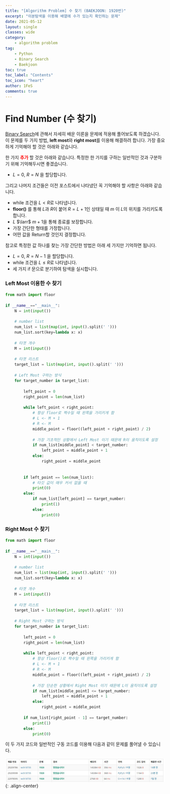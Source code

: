 ```yaml
---
title: "[Algorithm Problem] 수 찾기 (BAEKJOON: 1920번)"
excerpt: "이분탐색을 이용해 배열에 수가 있는지 확인하는 문제"
date: 2021-05-12
layout: single
classes: wide
category:
    - algorithm problem
tag:
    - Python
    - Binary Search
    - Baekjoon
toc: true
toc_label: "Contents"
toc_icon: "heart"
author: 1FeS
comments: true
---
```


# Find Number (수 찾기)

[Binary Search](https://wch18735.github.io/algorithm/Binary_Search/)에 관해서 자세히 배운 이론을 문제에 적용해 풀어보도록 하겠습니다. 이 문제를 두 가지 방법, **left most**와 **right most**를 이용해 해결하려 합니다. 가장 중요하게 기억해야 할 것은 아래와 같습니다.

한 가지 <span style="color:red; font-weight: bold;">추가</span> 할 것은 아래와 같습니다. 특정한 한 가지를 구하는 일반적인 것과 구분하기 위해 기억해두시면 좋겠습니다.

- $L=0$, $R=N$ 을 할당합니다.

그리고 나머지 조건들은 이전 포스트에서 나타냈던 꼭 기억해야 할 사항은 아래와 같습니다.

- while 조건을 $L < R$로 나타냅니다.
- **floor()** 를 통해 $L$과 $R$이 붙어 $R = L + 1$인 상태일 때 $m$ 이 $L$의 위치를 가리키도록 합니다.
- $L$ $\larr$ $m + 1$을 통해 종료를 보장합니다.
- 가장 간단한 형태를 가정합니다.
- 어떤 값을 Return할 것인지 결정합니다.

참고로 특정한 값 하나를 찾는 가장 간단한 방법은 아래 세 가지만 기억하면 됩니다.

- $L=0$, $R= N - 1$ 을 할당합니다.
- while 조건을 $L \le R$로 나타냅니다.
- 세 가지 if 문으로 분기하여 탐색을 실시합니다.

### Left Most 이용한 수 찾기

```python
from math import floor

if __name__=="__main__":
    N = int(input())

    # number list
    num_list = list(map(int, input().split(' ')))
    num_list.sort(key=lambda x: x)

    # 타겟 개수
    M = int(input())

    # 타겟 리스트
    target_list = list(map(int, input().split(' ')))

    # Left Most 구하는 방식
    for target_number in target_list:

        left_point = 0
        right_point = len(num_list)

        while left_point < right_point:
            # 항상 floor로 짝수일 때 왼쪽을 가리키게 함
            # L <- M + 1
            # R <- M
            middle_point = floor((left_point + right_point) / 2)

            # 가장 기초적인 상황에서 Left Most 이기 때문에 R이 움직이도록 설정
            if num_list[middle_point] < target_number:
                left_point = middle_point + 1
            else:
                right_point = middle_point


        if left_point == len(num_list):
            # 타깃 값이 매우 커서 없을 때
            print(0)
        else:
            if num_list[left_point] == target_number:
                print(1)
            else:
                print(0)
```

### Right Most 수 찾기

```python
from math import floor

if __name__=="__main__":
    N = int(input())

    # number list
    num_list = list(map(int, input().split(' ')))
    num_list.sort(key=lambda x: x)

    # 타겟 개수
    M = int(input())

    # 타겟 리스트
    target_list = list(map(int, input().split(' ')))

    # Right Most 구하는 방식
    for target_number in target_list:

        left_point = 0
        right_point = len(num_list)

        while left_point < right_point:
            # 항상 floor()로 짝수일 때 왼쪽을 가리키게 함
            # L <- M + 1
            # R <- M
            middle_point = floor((left_point + right_point) / 2)

            # 가장 단순한 상황에서 Right Most 이기 때문에 L이 움직이도록 설정
            if num_list[middle_point] <= target_number:
                left_point = middle_point + 1
            else:
                right_point = middle_point

        if num_list[right_point - 1] == target_number:
            print(1)
        else:
            print(0)
```

이 두 가지 코드와 일반적인 구동 코드를 이용해 다음과 같이 문제를 풀어낼 수 있습니다.

![find number correct](/_img/2021-05-12/find_number_correct.jpg){: .align-center}